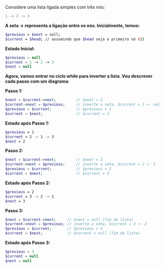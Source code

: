 Considere uma lista ligada simples com três nós:

```rust
1 -> 2 -> 3
```

**A seta -> representa a ligação entre os nós. Inicialmente, temos:**

```bash
$previous = $next = null;
$current = $head; // assumindo que $head seja o primeiro nó (1)
```

**Estado Inicial:**
```php
$previous = null
$current = 1 -> 2 -> 3
$next = null
```

**Agora, vamos entrar no ciclo while para inverter a lista. Vou descrever cada passo com um diagrama:**

**Passo 1:**
```php
$next = $current->next;         // $next = 2
$current->next = $previous;     // inverte a seta, $current = 1 <- null
$previous = $current;           // $previous = 1
$current = $next;               // $current = 2
```

**Estado após Passo 1:**
```bash
$previous = 1
$current = 2 -> 1 -> 3
$next = 2
```

**Passo 2:**

```php
$next = $current->next;         // $next = 3
$current->next = $previous;     // inverte a seta, $current = 2 <- 1
$previous = $current;           // $previous = 2
$current = $next;               // $current = 3
```

**Estado após Passo 2:**
```bash
$previous = 2
$current = 3 -> 2 -> 1
$next = 3
```

**Passo 3:**
```php
$next = $current->next;     // $next = null (fim da lista)
$current->next = $previous; // inverte a seta, $current = 3 <- 2
$previous = $current;       // $previous = 3
$current = $next;           // $current = null (fim da lista)
```

**Estado após Passo 3:**
```php
$previous = 3
$current = null
$next = null
```